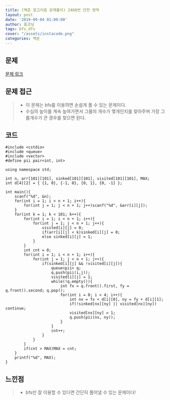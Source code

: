 ```yaml
---
title: (백준 알고리즘 문제풀이) 2468번 안전 영역
layout: post
date: '2019-09-04 01:00:00'
author: 줌코딩
tags: bfs_dfs
cover: "/assets/instacode.png"
categories: 백준
---
```


## 문제

[문제 링크](https://www.acmicpc.net/problem/2468)

## 문제 접근

>* 이 문제는 bfs를 이용하면 손쉽게 풀 수 있는 문제이다.
>* 수심의 높이를 계속 높여가면서 그룹의 개수가 몇개인지를 찾아주며 가장 그룹개수가 큰 경우를 찾으면 된다.

## 코드

    #include <cstdio>
    #include <queue>
    #include <vector>
    #define pii pair<int, int>

    using namespace std;

    int n, arr[101][101], sinked[101][101], visited[101][101], MAX;
    int d[4][2] = { {1, 0}, {-1, 0}, {0, 1}, {0, -1} };

    int main(){
        scanf("%d", &n);
        for(int i = 1; i < n + 1; i++){
            for(int j = 1; j < n + 1; j++)scanf("%d", &arr[i][j]);
        }
        for(int k = 1; k < 101; k++){
            for(int i = 1; i < n + 1; i++){
                for(int j = 1; j < n + 1; j++){
                    visited[i][j] = 0;
                    if(arr[i][j] < k)sinked[i][j] = 0;
                    else sinked[i][j] = 1;
                }
            }
            int cnt = 0;
            for(int i = 1; i < n + 1; i++){
                for(int j = 1; j < n + 1; j++){
                    if(sinked[i][j] && !visited[i][j]){
                        queue<pii> q;
                        q.push(pii(i,j));
                        visited[i][j] = 1;
                        while(!q.empty()){
                            int fx = q.front().first, fy = q.front().second; q.pop();
                            for(int i = 0; i < 4; i++){
                                int nx = fx + d[i][0], ny = fy + d[i][1];
                                if(!sinked[nx][ny] || visited[nx][ny]) continue;
                                visited[nx][ny] = 1;
                                q.push(pii(nx, ny));
                            }
                        }
                        cnt++;
                    }
                }
            }
            if(cnt > MAX)MAX = cnt;
        }
        printf("%d", MAX);
    }

## 느낀점

>* bfs만 잘 이용할 수 있다면 간단히 풀어낼 수 있는 문제이다!
